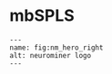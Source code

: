 # mbSPLS

```{figure} _images/nm_hero_right.png
---
name: fig:nm_hero_right
alt: neurominer logo
---
```
